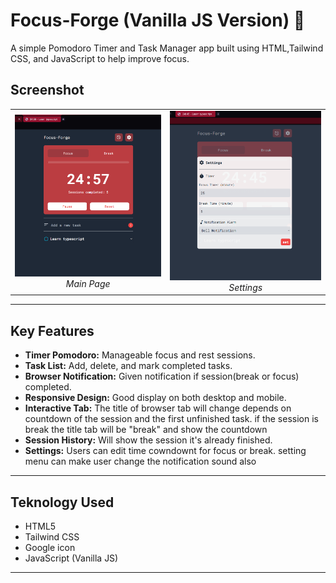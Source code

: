 # Focus-Forge (Vanilla JS Version) 🎯

A simple Pomodoro Timer and Task Manager app built using HTML,Tailwind CSS, and JavaScript to help improve focus.

## Screenshot
<table>
  <tr>
    <td align="center">
      <img src="photo/page.png" alt="Focus-Forge" width="350">
      <br>
      <em>Main Page</em>
    </td>
    <td align="center">
      <img src="photo/setting.png" alt="Focus-Forge" width="350">
      <br>
      <em>Settings</em>
    </td>
  </tr>
</table>

---

## Key Features
- **Timer Pomodoro:** Manageable focus and rest sessions.
- **Task List:** Add, delete, and mark completed tasks.
- **Browser Notification:** Given notification if session(break or focus) completed.
- **Responsive Design:** Good display on both desktop and mobile.
- **Interactive Tab:** The title of browser tab will change depends on countdown of the session and the first unfinished task. if the session is break the title tab will be "break" and show the countdown
- **Session History:** Will show the session it's already finished.
- **Settings:** Users can edit time cowndownt for focus or break. setting menu can make user change the notification sound also

---

## Teknology Used
- HTML5
- Tailwind CSS
- Google icon
- JavaScript (Vanilla JS)

---
